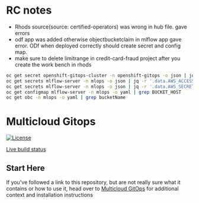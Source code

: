 # RC notes
- Rhods source(source: certified-operators) was wrong in hub file. gave errors
- odf app was added otherwise objectbucketclaim in mlflow app gave error. ODf when deployed correctly should create secret and config map.
- make sure to delete limitrange in credit-card-fraud project after you create the work bench in rhods

```sh
oc get secret openshift-gitops-cluster -n openshift-gitops -o json | jq -r '.data | with_entries(.value |= @base64d)'
oc get secrets mlflow-server -n mlops -o json | jq -r '.data.AWS_ACCESS_KEY_ID|@base64d'
oc get secrets mlflow-server -n mlops -o json | jq -r '.data.AWS_SECRET_ACCESS_KEY|@base64d'
oc get configmap mlflow-server -n mlops -o yaml | grep BUCKET_HOST
oc get obc -n mlops -o yaml | grep bucketName
```

# Multicloud Gitops

[![License](https://img.shields.io/badge/License-Apache%202.0-blue.svg)](https://opensource.org/licenses/Apache-2.0)

[Live build status](https://validatedpatterns.io/ci/?pattern=mcgitops)

## Start Here

If you've followed a link to this repository, but are not really sure what it contains
or how to use it, head over to [Multicloud GitOps](http://hybrid-cloud-patterns.io/multicloud-gitops/)
for additional context and installation instructions
